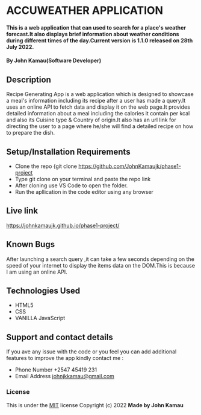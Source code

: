 # ACCUWEATHER APPLICATION
#### This is a web application that can used to search for a place's weather forecast.It also displays brief information about weather conditions during different times of the day.Current version is 1.1.0 released on 28th July 2022.
#### By **John Kamau(Software Developer)**
## Description
Recipe Generating App is a web application which is designed to showcase a meal's information including its recipe after a user has made a query.It uses an online API to fetch data and display it
on the web page.It provides detailed information about a meal including the calories it contain per kcal and also its Cuisine type & Country of origin.It also has an url link for directing
the user to a page where he/she will find a detailed recipe on how to prepare the dish.
## Setup/Installation Requirements
* Clone the repo {git clone https://github.com/JohnKamaujk/phase1-project
* Type git clone on your terminal and paste the repo link
* After cloning use VS Code to open the folder.
* Run the apllication in the code editor using any browser
## Live link
https://johnkamaujk.github.io/phase1-project/
## Known Bugs
After launching a search query ,it can take a few seconds depending on the speed of your internet to display the items data on the DOM.This is because I am using an online API.
## Technologies Used
* HTML5
* CSS
* VANILLA JavaScript
## Support and contact details
If you ave any issue with the code or you feel you can add additional features to improve the app kindly contact me :
* Phone Number +2547 45419 231
* Email Address johnjkkamau@gmail.com
### License
This is under the [MIT](LICENSE) license
Copyright (c) 2022 **Made by John Kamau**
